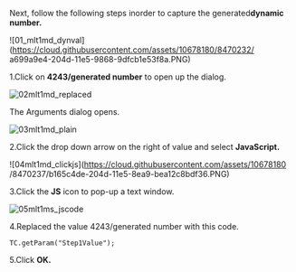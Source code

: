 
Next, follow the following steps inorder to capture the generated**dynamic number.**

![01_mlt1md_dynval](https://cloud.githubusercontent.com/assets/10678180/8470232/a699a9e4-204d-11e5-9868-9dfcb1e53f8a.PNG)

 1.Click on **4243/generated number** to open up the dialog.

![02mlt1md_replaced](https://cloud.githubusercontent.com/assets/10678180/8470234/ab7fdba4-204d-11e5-9bca-6dedb411a83d.PNG)
The Arguments dialog opens.

![03mlt1md_plain](https://cloud.githubusercontent.com/assets/10678180/8470236/ae5a52be-204d-11e5-8952-1a53dc65bd8d.PNG)

 2.Click the drop down arrow on the right of value and select **JavaScript.**

![04mlt1md_clickjs](https://cloud.githubusercontent.com/assets/10678180/8470237/b165c4de-204d-11e5-8ea9-bea12c8bdf36.PNG)

 3.Click the **JS** icon to pop-up a text window.

![05mlt1ms_jscode](https://cloud.githubusercontent.com/assets/10678180/8470241/b43a9fcc-204d-11e5-97e8-2b1380d64ea3.PNG)

 4.Replaced the value 4243/generated number with this code.

```TC.getParam("Step1Value");
```

 5.Click **OK.**